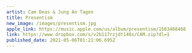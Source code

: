 ```yaml
---
artist: Cam Deas & Jung An Tagen
title: Presentism
new_image: /images/presentism.jpg
apple_link: https://music.apple.com/us/album/presentism/1563468468
link: https://www.dropbox.com/s/v2b117rzjdt146s/CAM.zip?dl=1
published_date: 2021-05-06T01:21:06.695Z
---
```

